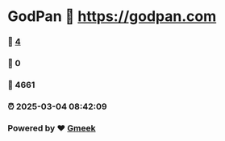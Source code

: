 # GodPan :link: https://godpan.com 
### :page_facing_up: [4](https://godpan.com/tag.html) 
### :speech_balloon: 0 
### :hibiscus: 4661 
### :alarm_clock: 2025-03-04 08:42:09 
### Powered by :heart: [Gmeek](https://github.com/Meekdai/Gmeek)

